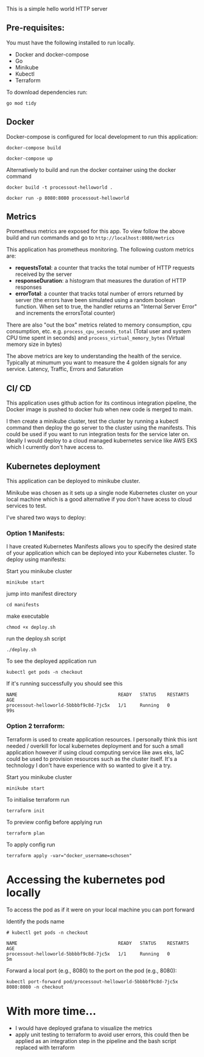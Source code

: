 This is a simple hello world HTTP server

## Pre-requisites:

You must have the following installed to run locally.
- Docker and docker-compose
- Go
- Minikube
- Kubectl
- Terraform

To download dependencies run:
```
go mod tidy
```

## Docker

Docker-compose is configured for local development to run this application:
```
docker-compose build

docker-compose up
```

Alternatively to build and run the docker container using the docker command
```
docker build -t processout-helloworld .

docker run -p 8080:8080 processout-helloworld
```

## Metrics
Prometheus metrics are exposed for this app. To view follow the above build and run commands and go to
`
http://localhost:8080/metrics
`

This application has prometheus monitoring. The following custom metrics are:

- **requestsTotal**: a counter that tracks the total number of HTTP requests received by the server
- **responseDuration**: a histogram that measures the duration of HTTP responses
-  **errorTotal**: a counter that tracks total number of errors returned by server (the errors have been simulated using a random boolean function. When set to true, the handler returns an "Internal Server Error" and increments the errorsTotal counter)

There are also "out the box" metrics related to memory consumption, cpu consumption, etc. e.g. `process_cpu_seconds_total` (Total user and system CPU time spent in seconds) and `process_virtual_memory_bytes` (Virtual memory size in bytes)

The above metrics are key to understanding the health of the service. Typically at minumum you want to measure the 4 golden signals for any service. Latency, Traffic, Errors and Saturation

## CI/ CD
This application uses github action for its continous integration pipeline, the Docker image is pushed to docker hub when new code is merged to main.

I then create a minikube cluster, test the cluster by running a kubectl command then deploy the go server to the cluster using the manifests. This could be used if you want to run integration tests for the service later on. Ideally I would deploy to a cloud managed kubernetes service like AWS EKS which I currently don't have access to.

## Kubernetes deployment
This application can be deployed to minikube cluster.

Minikube was chosen as it sets up a single node Kubernetes cluster on your local machine which is a good alternative if you don't have acess to cloud services to test.


I've shared two ways to deploy:

### Option 1 Manifests:
I have created Kubernetes Manifests allows you to specify the desired state of your application which can be deployed into your Kubernetes cluster. To deploy using manifests:

Start you minikube cluster
```
minikube start
```
jump into manifest directory
```
cd manifests
```

make executable
```
chmod +x deploy.sh
```

run the deploy.sh script
```
./deploy.sh
```

To see the deployed application run
```
kubectl get pods -n checkout
```

If it's running successfully you should see this
```
NAME                                     READY   STATUS    RESTARTS   AGE
processout-helloworld-5bbbbf9c8d-7jc5x   1/1     Running   0          99s
```


### Option 2 terraform:
Terraform is used to create application resources. I personally think this isnt needed / overkill for local kubernetes deployment and for such a small application however if using cloud computing service like aws eks, IaC could be used to provision resources such as the cluster itself. It's a technology I don't have experience with so wanted to give it a try.

Start you minikube cluster
```
minikube start
```

To initialise terraform run
```
terraform init
```

To preview config before applying run
```
terraform plan
```

To apply config run
```
terraform apply -var="docker_username=schosen"
```

# Accessing the kubernetes pod locally
To access the pod as if it were on your local machine you can port forward

Identify the pods name
```
# kubectl get pods -n checkout

NAME                                     READY   STATUS    RESTARTS   AGE
processout-helloworld-5bbbbf9c8d-7jc5x   1/1     Running   0          5m
```

Forward a local port (e.g., 8080) to the port on the pod (e.g., 8080):
```
kubectl port-forward pod/processout-helloworld-5bbbbf9c8d-7jc5x 8080:8080 -n checkout

```
# With more time...
- I would have deployed grafana to visualize the metrics
- apply unit testing to terraform to avoid user errors, this could then be applied as an integration step in the pipeline and the bash script replaced with terraform
